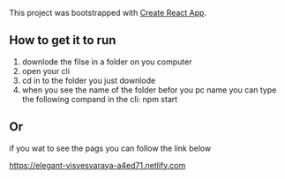 This project was bootstrapped with [Create React App](https://github.com/facebook/create-react-app).

## How to get it to run 

1. downlode the filse in a folder on you computer 
2. open your cli
3. cd in to the folder you just downlode
4. when you see the name of the folder befor you pc name you can type the following compand in the cli: npm start 

## Or 
if you wat to see the pags you can follow the link below

https://elegant-visvesvaraya-a4ed71.netlify.com
